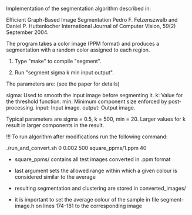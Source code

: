 Implementation of the segmentation algorithm described in:

Efficient Graph-Based Image Segmentation
Pedro F. Felzenszwalb and Daniel P. Huttenlocher
International Journal of Computer Vision, 59(2) September 2004.

The program takes a color image (PPM format) and produces a segmentation
with a random color assigned to each region.

1) Type "make" to compile "segment".

2) Run "segment sigma k min input output".

The parameters are: (see the paper for details)

sigma: Used to smooth the input image before segmenting it.
k: Value for the threshold function.
min: Minimum component size enforced by post-processing.
input: Input image.
output: Output image.

Typical parameters are sigma = 0.5, k = 500, min = 20.
Larger values for k result in larger components in the result.

!!! To run algorithm after modifications run the following command:

./run_and_convert.sh 0 0.002 500 square_ppms/1.ppm 40

- square_ppms/ contains all test images converted in .ppm format

- last argument sets the allowed range within which a given colour is considered similar to the average

- resulting segmentation and clustering are stored in converted_images/

- it is important to set the average colour of the sample in file segment-image.h on lines 174-181 to the corresponding image